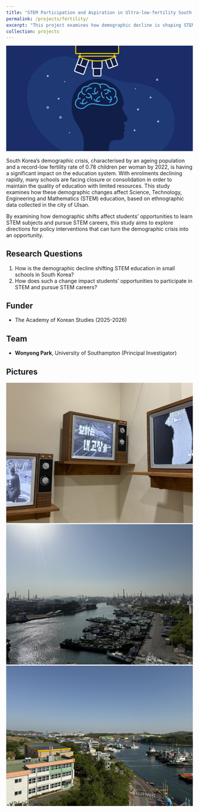 ```yaml
---
title: "STEM Participation and Aspiration in Ultra-low-fertility South Korea"
permalink: /projects/fertility/
excerpt: "This project examines how demographic decline is shaping STEM education in South Korean schools, and how it is affecting students’ opportunities in STEM fields. <br/><br/><img src='/images/korea1.jpg' width='400'>"
collection: projects
---
```


<img src='/images/korea1.jpg'>

South Korea’s demographic crisis, characterised by an ageing population and a record-low fertility rate of 0.78 children per woman by 2022, is having a significant impact on the education system. With enrolments declining rapidly, many schools are facing closure or consolidation in order to maintain the quality of education with limited resources. This study examines how these demographic changes affect Science, Technology, Engineering and Mathematics (STEM) education, based on ethnographic data collected in the city of Ulsan. 

By examining how demographic shifts affect students’ opportunities to learn STEM subjects and pursue STEM careers, this study aims to explore directions for policy interventions that can turn the demographic crisis into an opportunity.

## Research Questions
1.	How is the demographic decline shifting STEM education in small schools in South Korea?
2.	How does such a change impact students’ opportunities to participate in STEM and pursue STEM careers?

## Funder
* The Academy of Korean Studies (2025-2026)

## Team
* **Wonyong Park**, University of Southampton (Principal Investigator)

## Pictures
<img src='/images/IMG_0657.JPEG'>

<img src='/images/IMG_0674.JPEG'>

<img src='/images/IMG_0681.JPEG'>